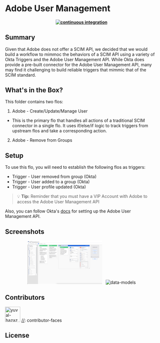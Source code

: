 # Adobe User Management

<h4 align="center">
  <a href="https://github.com/amplication/amplication/actions/workflows/ci.yml">
    <img src="https://img.shields.io/github/actions/workflow/status/amplication/amplication/ci.yml?branch=master&label=pipeline&style=flat-square" alt="continuous integration" style="height: 20px;">
  </a>
</h4>

## Summary
Given that Adobe does not offer a SCIM API, we decided that we would build a workflow to mimmoc the behaviors of a SCIM API using a variety of Okta Triggers and the Adobe User Management API. While Okta does provide a pre-built connector for the Adobe User Management API, many may find it challenging to build reliable triggers that mimmic that of the SCIM standard.

## What's in the Box?
This folder contains two flos:
1. Adobe - Create/Update/Manage User
- This is the primary flo that handles all actions of a traditional SCIM connector in a single flo. It uses if/else/if logic to track triggers from upstream flos and take a corresponding action.
2. Adobe - Remove from Groups

## Setup
To use this flo, you will need to establish the following flos as triggers:

- Trigger - User removed from group (Okta)
- Trigger - User added to a group (Okta)
- Trigger - User profile updated (Okta)

> :bulb: **Tip:** Reminder that you must have a VIP Account with Adobe to access the Adobe User Management API

Also, you can follow Okta's [docs](https://built.workflows.okta.com/app/help/wf/en-us/Content/topics/workflows/connector-reference/adobeusermanagement/overview/authorization.htm) for setting up the Adobe User Management API.

## Screenshots
<p align="center">
    <img width="49%" src="/assets/images/aum_hander_Overview.png" alt="overview"/>
&nbsp;
    <img width="49%" src="https://github.com/amplication/amplication/assets/73097785/ff406403-27f7-42b5-9569-d011432f16e5.png" alt="data-models"/>
</p>

## Contributors

<!---
npx contributor-faces --exclude "*bot*" --limit 70 --repo "https://github.com/amplication/amplication"

change the height and width for each of the contributors from 80 to 50.
--->

[//]: contributor-faces
<a href="https://github.com/yuval-hazaz"><img src="https://avatars.githubusercontent.com/u/43705455?v=4" title="yuval-hazaz" width="50" height="50"></a>
[//]: contributor-faces

## License
